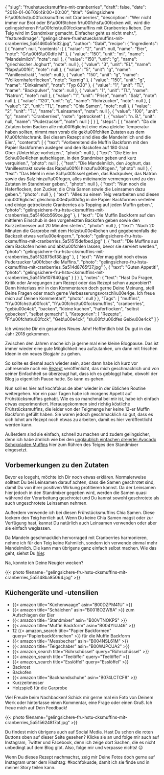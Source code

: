{
    "slug": "fruehstuecksmuffins-mit-cranberries",
    "draft": false,
    "date": "2018-01-06T09:49:00+00:00",
    "title": "Gelingsichere Fr\u00fchst\u00fccksmuffins mit Cranberries",
    "description": "Wer nicht immer nur Brot oder Br\u00f6tchen fr\u00fchst\u00fccken will, wird die gelingsicheren Fr\u00fchst\u00fccksmuffins mit Cranberries lieben. Der Teig wird im Standmixer gemacht. Einfacher geht es nicht mehr.",
    "featuredImage": "gelingsichere-fruehstuecksmuffins-mit-cranberries_5a51460a5fe32.jpg",
    "author": "Gabi",
    "recipe": {
        "ingredients": [
            {
                "name": null,
                "contents": [
                    {
                        "value": "2",
                        "unit": null,
                        "name": "Eier",
                        "note": "Gr\u00f6\u00dfe M"
                    },
                    {
                        "value": "150",
                        "unit": "ml",
                        "name": "Mandelmilch",
                        "note": null
                    },
                    {
                        "value": "150",
                        "unit": "g",
                        "name": "griechischer Joghurt",
                        "note": null
                    },
                    {
                        "value": "3",
                        "unit": "EL",
                        "name": "Raps\u00f6l",
                        "note": null
                    },
                    {
                        "value": "5",
                        "unit": "g",
                        "name": "Vanilleextrakt",
                        "note": null
                    },
                    {
                        "value": "150",
                        "unit": "g",
                        "name": "Vollkornhaferflocken",
                        "note": "kernig"
                    },
                    {
                        "value": "150",
                        "unit": "g",
                        "name": "Dinkelmehl",
                        "note": "Typ 630"
                    },
                    {
                        "value": "1",
                        "unit": "TL",
                        "name": "Backpulver",
                        "note": null
                    },
                    {
                        "value": "1",
                        "unit": "TL",
                        "name": "Natron",
                        "note": null
                    },
                    {
                        "value": "1",
                        "unit": "Prise",
                        "name": "Salz",
                        "note": null
                    },
                    {
                        "value": "120",
                        "unit": "g",
                        "name": "Rohrzucker",
                        "note": null
                    },
                    {
                        "value": "2",
                        "unit": "TL",
                        "name": "Chia Samen",
                        "note": null
                    },
                    {
                        "value": "2",
                        "unit": "TL",
                        "name": "Leinsamen",
                        "note": null
                    },
                    {
                        "value": "100",
                        "unit": "g",
                        "name": "Cranberries",
                        "note": "getrocknet"
                    },
                    {
                        "value": "n. B.",
                        "unit": null,
                        "name": "Puderzucker",
                        "note": null
                    }
                ]
            }
        ],
        "steps": [
            {
                "name": "Da die Zutaten beim Backen alle m\u00f6glichst eine etwa gleiche Temperatur haben sollten, nimmt man vorab die gek\u00fchlten Zutaten aus dem K\u00fchlschrank. Bei diesem Rezept sind dies die Mandelmilch und die Eier.",
                "contents": [
                    {
                        "text": "Vorbereitend die Muffin Backform mit den Papier Backformen auslegen und den Backofen auf 180 Grad Ober-\/Unterhitze vorheizen.",
                        "photo": null
                    },
                    {
                        "text": "Die Eier im Sch\u00e4lchen aufschlagen, in den Standmixer geben und kurz verquirlen.",
                        "photo": null
                    },
                    {
                        "text": "Die Mandelmilch, den Joghurt, das Vanilleextrakt sowie das Raps\u00f6l hinzuf\u00fcgen.",
                        "photo": null
                    },
                    {
                        "text": "Das Mehl in eine Sch\u00fcssel geben, das Backpulver, das Natron sowie das Salz hinzuf\u00fcgen, alles miteinander vermengen und zu den Zutaten im Standmixer geben.",
                        "photo": null
                    },
                    {
                        "text": "Nun noch die Haferflocken, den Zucker, die Chia Samen sowie die Leinsamen dazu geben.",
                        "photo": null
                    },
                    {
                        "text": "Alles zu einem Teig verarbeiten und diesen m\u00f6glichst gleichm\u00e4\u00dfig in die Papier Backformen verteilen und einige getrocknete Cranberries als Topping  auf jeden Muffin geben.",
                        "photo": "gelingsichere-fru-hstu-cksmuffins-mit-cranberries_5a5146cb569ce.jpg"
                    },
                    {
                        "text": "Die Muffin Backform auf den mittleren Einschub in den vorgeheizten Backofen geben sowie den Kurzzeitmesser auf 20 Minuten stellen.",
                        "photo": null
                    },
                    {
                        "text": "Nach 20 Minuten die Garprobe mit dem Holzst\u00e4bchen und gegebenenfalls die Backzeit etwas verl\u00e4ngern.",
                        "photo": "gelingsichere-fru-hstu-cksmuffins-mit-cranberries_5a51515defbed.jpg"
                    },
                    {
                        "text": "Die Muffins aus dem Backofen holen und abk\u00fchlen lassen, bevor sie serviert werden.",
                        "photo": "gelingsichere-fru-hstu-cksmuffins-mit-cranberries_5a5152875df38.jpg"
                    },
                    {
                        "text": "Wer mag gibt noch etwas Puderzucker \u00fcber die Muffins.",
                        "photo": "gelingsichere-fru-hstu-cksmuffins-mit-cranberries_5a514d8765f37.jpg"
                    },
                    {
                        "text": "Guten Appetit!",
                        "photo": "gelingsichere-fru-hstu-cksmuffins-mit-cranberries_5a5151e107640.jpg"
                    }
                ]
            }
        ],
        "notes": {
            "text": "Hast Du Fragen, Kritik oder Anregungen zum Rezept oder das Rezept schon ausprobiert? Dann hinterlass mir in den Kommentaren doch gerne Deine Meinung, stell Deine Fragen oder mach gerne Verbesserungsvorschl\u00e4ge. Ich freue mich auf Deinen Kommentar!",
            "photo": null
        }
    },
    "Tags": [
        "muffins",
        "fr\u00fchst\u00fcck",
        "fr\u00fchst\u00fccksmuffins",
        "cranberries",
        "geb\u00e4ck",
        "backen",
        "kleine kuchen",
        "haferflocken",
        "selbst gebacken",
        "selbst gemacht"
    ],
    "Kategorien": [
        "Rezepte",
        "Fr\u00fchst\u00fcck",
        "Geb\u00e4ck",
        "s\u00fc\u00dfes Geb\u00e4ck"
    ]
}

Ich wünsche Dir ein gesundes Neues Jahr!
Hoffentlich bist Du gut in das Jahr 2018 gekommen.

Zwischen den Jahren mache ich ja gerne mal eine kleine Blogpause. Das ist immer wieder eine gute Möglichkeit neu aufzutanken, um dann mit frischen Ideen in ein neues Blogjahr zu gehen.

So sollte es diemal auch wieder sein, aber dann habe ich  kurz vor Jahresende noch ein [Rezept](https://kochfokus.de/artikel/herrlich-fruchtiges-schichtdessert/ "Rezept") veröffenlicht, das mich geschmacklich und von seiner Einfachheit so überzeugt hat, dass ich es gebloggt habe, obwohl der Blog ja eigentlich Pause hatte. So kann es gehen.

Nun soll es hier auf kochfokus.de aber wieder in der üblichen Routine weitergehen. Vor ein paar Tagen habe ich morgens Appetit auf Frühstücksmuffins gehabt. Wie es so manchmal bei mir ist, habe ich einfach etwas experimentiert. Herausgekommen sind richtig  köstliche Frühstücksmuffins, die leider von der Teigmenge her keine 12-er Muffin Backform gefüllt haben. Sie waren jedoch geschmacklich so gut, dass es sich lohnt am Rezept noch etwas zu arbeiten, damit es hier veröffentlicht werden kann.

Außerdem sind sie einfach, schnell zu machen und zudem gelingsicher, denn ich habe ähnlich wie bei den [unglaublich einfachen dreierlei Avocado Schokoladen Muffins](https://kochfokus.de/artikel/unglaublich-einfache-dreierlei-avocado-schokoladen-muffins/ "unglaublich einfachen dreierlei Avocado Schokoladen Muffins") hier zum Rühren des Teiges den Standmixer eingesetzt.

## Vorbemerkungen zu den Zutaten

Bevor es losgeht, möchte ich Dir noch etwas erklären.
Normalerweise solltest Du bei Leinsamen darauf achten, dass die Samen geschrotet sind, damit Du von ihrer  positiven Wirkung profitieren kannst. Da der Leinsamen hier jedoch in den Standmixer gegeben wird, werden die Samen quasi während der Verarbeitung geschrotet und Du kannst sowohl geschrotete als auch ungeschrotete Leinsamen nehmen.

Außerdem verwende ich bei diesen Frühstücksmuffins Chia Samen. Diese lockern den Teig herrlich auf. Wenn Du keine Chia Samen magst oder zur Verfügung hast, kannst Du natürlich auch Leinsamen verwenden oder aber sie einfach weglassen.

Da Mandeln geschmacklich hervorraged mit Cranberries harmonieren, nehme ich für den Teig keine Kuhmilch, sondern ich verwende einmal mehr Mandelmilch. Die kann man übrigens ganz einfach selbst machen. Wie das geht, siehst Du [hier](https://kochfokus.de/artikel/mandelmilch-selbst-gemacht/ "hier").

Na, konnte ich Deine Neugier wecken?

{{< photo filename="gelingsichere-fru-hstu-cksmuffins-mit-cranberries_5a5148ba85064.jpg"  >}}


## Küchengeräte und -utensilien
- {{< amazon title="Küchenwaage" asin="B00DZPM41U" >}}
- {{< amazon title="Schälchen" asin="B0018O2W8A" >}} zum Aufschlagen der Eier
- {{< amazon title="Standmixer" asin="B00VTNOKPS" >}}
- {{< amazon title="Muffin Backform" asin="B004YIUJ46" >}}
- 12 {{< amazon_search title="Papier Backformen" query="Papierbackförmchen" >}} für die Muffin Backform
- {{< amazon title="Messbecher" asin="B004NSL61M" >}}
- {{< amazon title="Teigschaber" asin="B00WJPCUA2" >}}
- {{< amazon_search title="Rührschüssel" query="Rührschüssel" >}}
- {{< amazon_search title="Teelöffel" query="Teelöffel" >}}
- {{< amazon_search title="Esslöffel" query="Esslöffel" >}}
- Backrost
- Backofen
- {{< amazon title="Backhandschuhe" asin="B074LCTCF8" >}}
- Kurzzeitmesser
- Holzspieß für die Garprobe

Viel Freude beim Nachbacken! Schick mir gerne mal ein Foto von Deinem Werk oder hinterlasse einen Kommentar, eine Frage oder einen Gruß. Ich freue mich auf Dein Feedback!

{{< photo filename="gelingsichere-fru-hstu-cksmuffins-mit-cranberries_5a515624817af.jpg" >}}

Du findest mich übrigens auch auf Social Media. Hast Du schon die roten Buttons oben auf dieser Seite gesehen? Klicke sie an und folge mir auch auf Instagram, Twitter und Facebook, denn ich zeige dort Sachen, die es nicht unbedingt auf dem Blog gibt. Also, folge mir und verpasse nichts! 😉

Wenn Du dieses Rezept nachmachst, zeig mir Deine Fotos doch gerne auf Instagram unter dem Hashtag: #kochfokusde, damit ich sie finde und in meiner Story teilen kann.